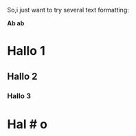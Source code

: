 So,i just want to try several text formatting:

**Ab ab**

# Hallo 1
## Hallo 2

### Hallo 3
# Hal # o